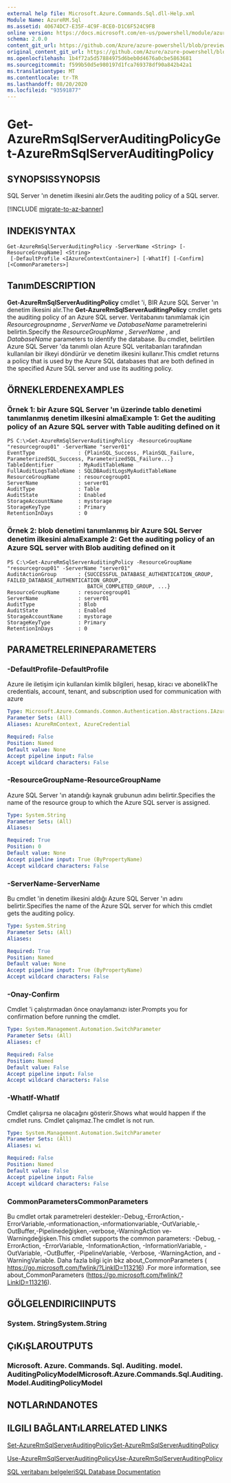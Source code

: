 ```yaml
---
external help file: Microsoft.Azure.Commands.Sql.dll-Help.xml
Module Name: AzureRM.Sql
ms.assetid: 40674DC7-E35F-4C9F-8CE0-D1C6F524C9FB
online version: https://docs.microsoft.com/en-us/powershell/module/azurerm.sql/get-azurermsqlserverauditingpolicy
schema: 2.0.0
content_git_url: https://github.com/Azure/azure-powershell/blob/preview/src/ResourceManager/Sql/Commands.Sql/help/Get-AzureRmSqlServerAuditingPolicy.md
original_content_git_url: https://github.com/Azure/azure-powershell/blob/preview/src/ResourceManager/Sql/Commands.Sql/help/Get-AzureRmSqlServerAuditingPolicy.md
ms.openlocfilehash: 1b4f72a5d57884975d6beb0d4676a0cbe5863681
ms.sourcegitcommit: f599b50d5e980197d1fca769378df90a842b42a1
ms.translationtype: MT
ms.contentlocale: tr-TR
ms.lasthandoff: 08/20/2020
ms.locfileid: "93591877"
---
```

# <span data-ttu-id="c3aaa-101">Get-AzureRmSqlServerAuditingPolicy</span><span class="sxs-lookup"><span data-stu-id="c3aaa-101">Get-AzureRmSqlServerAuditingPolicy</span></span>

## <span data-ttu-id="c3aaa-102">SYNOPSIS</span><span class="sxs-lookup"><span data-stu-id="c3aaa-102">SYNOPSIS</span></span>
<span data-ttu-id="c3aaa-103">SQL Server 'ın denetim ilkesini alır.</span><span class="sxs-lookup"><span data-stu-id="c3aaa-103">Gets the auditing policy of a SQL server.</span></span>

[!INCLUDE [migrate-to-az-banner](../../includes/migrate-to-az-banner.md)]

## <span data-ttu-id="c3aaa-104">INDEKI</span><span class="sxs-lookup"><span data-stu-id="c3aaa-104">SYNTAX</span></span>

```
Get-AzureRmSqlServerAuditingPolicy -ServerName <String> [-ResourceGroupName] <String>
 [-DefaultProfile <IAzureContextContainer>] [-WhatIf] [-Confirm] [<CommonParameters>]
```

## <span data-ttu-id="c3aaa-105">Tanım</span><span class="sxs-lookup"><span data-stu-id="c3aaa-105">DESCRIPTION</span></span>
<span data-ttu-id="c3aaa-106">**Get-AzureRmSqlServerAuditingPolicy** cmdlet 'i, BIR Azure SQL Server 'ın denetim ilkesini alır.</span><span class="sxs-lookup"><span data-stu-id="c3aaa-106">The **Get-AzureRmSqlServerAuditingPolicy** cmdlet gets the auditing policy of an Azure SQL server.</span></span>
<span data-ttu-id="c3aaa-107">Veritabanını tanımlamak için *Resourcegroupname* , *ServerName* ve *DatabaseName* parametrelerini belirtin.</span><span class="sxs-lookup"><span data-stu-id="c3aaa-107">Specify the *ResourceGroupName* , *ServerName* , and *DatabaseName* parameters to identify the database.</span></span>
<span data-ttu-id="c3aaa-108">Bu cmdlet, belirtilen Azure SQL Server 'da tanımlı olan Azure SQL veritabanları tarafından kullanılan bir ilkeyi döndürür ve denetim ilkesini kullanır.</span><span class="sxs-lookup"><span data-stu-id="c3aaa-108">This cmdlet returns a policy that is used by the Azure SQL databases that are both defined in the specified Azure SQL server and use its auditing policy.</span></span>

## <span data-ttu-id="c3aaa-109">ÖRNEKLERDEN</span><span class="sxs-lookup"><span data-stu-id="c3aaa-109">EXAMPLES</span></span>

### <span data-ttu-id="c3aaa-110">Örnek 1: bir Azure SQL Server 'ın üzerinde tablo denetimi tanımlanmış denetim ilkesini alma</span><span class="sxs-lookup"><span data-stu-id="c3aaa-110">Example 1: Get the auditing policy of an Azure SQL server with Table auditing defined on it</span></span>
```
PS C:\>Get-AzureRmSqlServerAuditingPolicy -ResourceGroupName "resourcegroup01" -ServerName "server01"
EventType              : {PlainSQL_Success, PlainSQL_Failure, ParameterizedSQL_Success, ParameterizedSQL_Failure...} 
TableIdentifier        : MyAuditTableName
FullAuditLogsTableName : SQLDBAuditLogsMyAuditTableName
ResourceGroupName      : resourcegroup01
ServerName             : server01
AuditType              : Table
AuditState             : Enabled
StorageAccountName     : mystorage
StorageKeyType         : Primary
RetentionInDays        : 0
```

### <span data-ttu-id="c3aaa-111">Örnek 2: blob denetimi tanımlanmış bir Azure SQL Server denetim ilkesini alma</span><span class="sxs-lookup"><span data-stu-id="c3aaa-111">Example 2: Get the auditing policy of an Azure SQL server with Blob auditing defined on it</span></span>
```
PS C:\>Get-AzureRmSqlServerAuditingPolicy -ResourceGroupName "resourcegroup01" -ServerName "server01"
AuditActionGroup       : {SUCCESSFUL_DATABASE_AUTHENTICATION_GROUP, FAILED_DATABASE_AUTHENTICATION_GROUP,
                          BATCH_COMPLETED_GROUP, ...} 
ResourceGroupName      : resourcegroup01
ServerName             : server01
AuditType              : Blob
AuditState             : Enabled
StorageAccountName     : mystorage
StorageKeyType         : Primary
RetentionInDays        : 0
```

## <span data-ttu-id="c3aaa-112">PARAMETRELERINE</span><span class="sxs-lookup"><span data-stu-id="c3aaa-112">PARAMETERS</span></span>

### <span data-ttu-id="c3aaa-113">-DefaultProfile</span><span class="sxs-lookup"><span data-stu-id="c3aaa-113">-DefaultProfile</span></span>
<span data-ttu-id="c3aaa-114">Azure ile iletişim için kullanılan kimlik bilgileri, hesap, kiracı ve abonelik</span><span class="sxs-lookup"><span data-stu-id="c3aaa-114">The credentials, account, tenant, and subscription used for communication with azure</span></span>

```yaml
Type: Microsoft.Azure.Commands.Common.Authentication.Abstractions.IAzureContextContainer
Parameter Sets: (All)
Aliases: AzureRmContext, AzureCredential

Required: False
Position: Named
Default value: None
Accept pipeline input: False
Accept wildcard characters: False
```

### <span data-ttu-id="c3aaa-115">-ResourceGroupName</span><span class="sxs-lookup"><span data-stu-id="c3aaa-115">-ResourceGroupName</span></span>
<span data-ttu-id="c3aaa-116">Azure SQL Server 'ın atandığı kaynak grubunun adını belirtir.</span><span class="sxs-lookup"><span data-stu-id="c3aaa-116">Specifies the name of the resource group to which the Azure SQL server is assigned.</span></span>

```yaml
Type: System.String
Parameter Sets: (All)
Aliases:

Required: True
Position: 0
Default value: None
Accept pipeline input: True (ByPropertyName)
Accept wildcard characters: False
```

### <span data-ttu-id="c3aaa-117">-ServerName</span><span class="sxs-lookup"><span data-stu-id="c3aaa-117">-ServerName</span></span>
<span data-ttu-id="c3aaa-118">Bu cmdlet 'in denetim ilkesini aldığı Azure SQL Server 'ın adını belirtir.</span><span class="sxs-lookup"><span data-stu-id="c3aaa-118">Specifies the name of the Azure SQL server for which this cmdlet gets the auditing policy.</span></span>

```yaml
Type: System.String
Parameter Sets: (All)
Aliases:

Required: True
Position: Named
Default value: None
Accept pipeline input: True (ByPropertyName)
Accept wildcard characters: False
```

### <span data-ttu-id="c3aaa-119">-Onay</span><span class="sxs-lookup"><span data-stu-id="c3aaa-119">-Confirm</span></span>
<span data-ttu-id="c3aaa-120">Cmdlet 'i çalıştırmadan önce onaylamanızı ister.</span><span class="sxs-lookup"><span data-stu-id="c3aaa-120">Prompts you for confirmation before running the cmdlet.</span></span>

```yaml
Type: System.Management.Automation.SwitchParameter
Parameter Sets: (All)
Aliases: cf

Required: False
Position: Named
Default value: False
Accept pipeline input: False
Accept wildcard characters: False
```

### <span data-ttu-id="c3aaa-121">-WhatIf</span><span class="sxs-lookup"><span data-stu-id="c3aaa-121">-WhatIf</span></span>
<span data-ttu-id="c3aaa-122">Cmdlet çalışırsa ne olacağını gösterir.</span><span class="sxs-lookup"><span data-stu-id="c3aaa-122">Shows what would happen if the cmdlet runs.</span></span>
<span data-ttu-id="c3aaa-123">Cmdlet çalışmaz.</span><span class="sxs-lookup"><span data-stu-id="c3aaa-123">The cmdlet is not run.</span></span>

```yaml
Type: System.Management.Automation.SwitchParameter
Parameter Sets: (All)
Aliases: wi

Required: False
Position: Named
Default value: False
Accept pipeline input: False
Accept wildcard characters: False
```

### <span data-ttu-id="c3aaa-124">CommonParameters</span><span class="sxs-lookup"><span data-stu-id="c3aaa-124">CommonParameters</span></span>
<span data-ttu-id="c3aaa-125">Bu cmdlet ortak parametreleri destekler:-Debug,-ErrorAction,-ErrorVariable,-ınformationaction,-ınformationvariable,-OutVariable,-OutBuffer,-Pipelinedeğişken,-verbose,-WarningAction ve-Warningdeğişken.</span><span class="sxs-lookup"><span data-stu-id="c3aaa-125">This cmdlet supports the common parameters: -Debug, -ErrorAction, -ErrorVariable, -InformationAction, -InformationVariable, -OutVariable, -OutBuffer, -PipelineVariable, -Verbose, -WarningAction, and -WarningVariable.</span></span> <span data-ttu-id="c3aaa-126">Daha fazla bilgi için bkz about_CommonParameters ( https://go.microsoft.com/fwlink/?LinkID=113216) .</span><span class="sxs-lookup"><span data-stu-id="c3aaa-126">For more information, see about_CommonParameters (https://go.microsoft.com/fwlink/?LinkID=113216).</span></span>

## <span data-ttu-id="c3aaa-127">GÖLGELENDIRICI</span><span class="sxs-lookup"><span data-stu-id="c3aaa-127">INPUTS</span></span>

### <span data-ttu-id="c3aaa-128">System. String</span><span class="sxs-lookup"><span data-stu-id="c3aaa-128">System.String</span></span>

## <span data-ttu-id="c3aaa-129">ÇıKıŞLAR</span><span class="sxs-lookup"><span data-stu-id="c3aaa-129">OUTPUTS</span></span>

### <span data-ttu-id="c3aaa-130">Microsoft. Azure. Commands. Sql. Auditing. model. AuditingPolicyModel</span><span class="sxs-lookup"><span data-stu-id="c3aaa-130">Microsoft.Azure.Commands.Sql.Auditing.Model.AuditingPolicyModel</span></span>

## <span data-ttu-id="c3aaa-131">NOTLARıNDA</span><span class="sxs-lookup"><span data-stu-id="c3aaa-131">NOTES</span></span>

## <span data-ttu-id="c3aaa-132">ILGILI BAĞLANTıLAR</span><span class="sxs-lookup"><span data-stu-id="c3aaa-132">RELATED LINKS</span></span>

[<span data-ttu-id="c3aaa-133">Set-AzureRmSqlServerAuditingPolicy</span><span class="sxs-lookup"><span data-stu-id="c3aaa-133">Set-AzureRmSqlServerAuditingPolicy</span></span>](./Set-AzureRmSqlServerAuditingPolicy.md)

[<span data-ttu-id="c3aaa-134">Use-AzureRmSqlServerAuditingPolicy</span><span class="sxs-lookup"><span data-stu-id="c3aaa-134">Use-AzureRmSqlServerAuditingPolicy</span></span>](./Use-AzureRmSqlServerAuditingPolicy.md)

[<span data-ttu-id="c3aaa-135">SQL veritabanı belgeleri</span><span class="sxs-lookup"><span data-stu-id="c3aaa-135">SQL Database Documentation</span></span>](https://docs.microsoft.com/azure/sql-database/)


